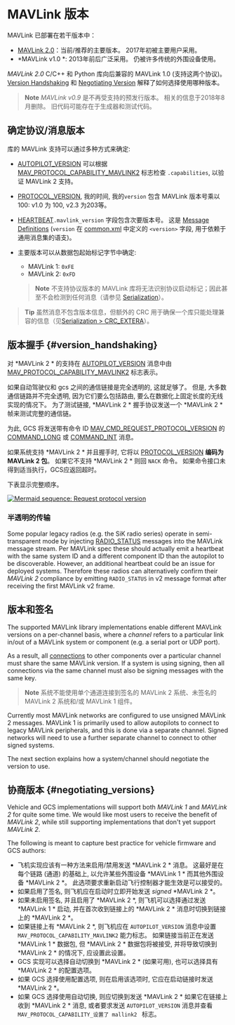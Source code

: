 # MAVLink 版本

MAVLink 已部署在若干版本中：

* [MAVLink 2.0](../guide/mavlink_2.md)：当前/推荐的主要版本。 2017年初被主要用户采用。 
* *MAVLink v1.0 *: 2013年前后广泛采用。 仍被许多传统的外围设备使用。

*MAVLink 2.0* C/C++ 和 Python 库向后兼容的 MAVLink 1.0 (支持这两个协议)。 [Version Handshaking](#version_handshaking) 和 [Negotiating Version](#negotiating_versions) 解释了如何选择使用哪种版本。

> **Note** *MAVLink v0.9* 是不再受支持的预发行版本。 相关的信息于2018年8月删除。 旧代码可能存在于生成器和测试代码。

## 确定协议/消息版本

库的 MAVLink 支持可以通过多种方式来确定:

* [AUTOPILOT_VERSION](../messages/common.md#AUTOPILOT_VERSION) 可以根据 [MAV_PROTOCOL_CAPABILITY_MAVLINK2](../messages/common.md#MAV_PROTOCOL_CAPABILITY_MAVLINK2) 标志检查 `.capabilities`, 以验证 MAVLink 2 支持。
* [PROTOCOL_VERSION](../messages/common.md#PROTOCOL_VERSION), 我的时间, 我的`version` 包含 MAVLink 版本号乘以100: v1.0 为 100, <!--v2.0 为 200,--> v2.3 为203等。

* [HEARTBEAT](../messages/common.md#HEARTBEAT)`.mavlink_version` 字段包含次要版本号。 这是 [Message Definitions](../messages/README.md) (`version` 在 [common.xml](../messages/common.md) 中定义的 `<version>` 字段, 用于依赖于通用消息集的语支)。
* 主要版本可以从数据包起始标记字节中确定:
  
  * MAVLink 1: `0xFE` 
  * MAVLink 2: `0xFD`
  
  > **Note** 不支持协议版本的 MAVLink 库将无法识别协议启动标记；因此甚至不会检测到任何消息（请参见 [Serialization](../guide/serialization.md)）。

> **Tip** 虽然消息不包含版本信息，但额外的 CRC 用于确保一个库只能处理兼容的信息（见[Serialization > CRC_EXTERA](../guide/serialization.md)）。

## 版本握手 {#version_handshaking}

对 *MAVLink 2 * 的支持在 [AUTOPILOT_VERSION](../messages/common.md#AUTOPILOT_VERSION) 消息中由 [MAV_PROTOCOL_CAPABILITY_MAVLINK2](../messages/common.md#MAV_PROTOCOL_CAPABILITY_MAVLINK2) 标志表示。

如果自动驾驶仪和 gcs 之间的通信链接是完全透明的, 这就足够了。 但是, 大多数通信链路并不完全透明, 因为它们要么包括路由, 要么在数据化上固定长度的无线实现的情况下。 为了测试链接, *MAVLink 2 * 握手协议发送一个 *MAVLink 2 * 帧来测试完整的通信链。

为此, GCS 将发送带有命令 ID [MAV_CMD_REQUEST_PROTOCOL_VERSION](../messages/common.md#MAV_CMD_REQUEST_PROTOCOL_VERSION) 的 [COMMAND_LONG](../messages/common.md#COMMAND_LONG) 或 [COMMAND_INT](../messages/common.md#COMMAND_INT) 消息。

如果系统支持 *MAVLink 2 * 并且握手时, 它将以 [PROTOCOL_VERSION](../messages/common.md#PROTOCOL_VERSION) **编码为 MAVLink 2 包**。 如果它不支持 *MAVLink 2 * 则回 `NACK` 命令。 如果命令接口未得到适当执行，GCS应返回超时。

下表显示完整顺序。

[![Mermaid sequence: Request protocol version](https://mermaid.ink/img/eyJjb2RlIjoic2VxdWVuY2VEaWFncmFtO1xuICAgIHBhcnRpY2lwYW50IEdDU1xuICAgIHBhcnRpY2lwYW50IERyb25lXG4gICAgR0NTLT4-RHJvbmU6IE1BVl9DTURfUkVRVUVTVF9QUk9UT0NPTF9WRVJTSU9OXG4gICAgR0NTLT4-R0NTOiBTdGFydCB0aW1lb3V0XG4gICAgRHJvbmUtPj5HQ1M6IFBST1RPQ09MX1ZFUlNJT04gaW4gTUFWTGluayAyIGZyYW1pbmdcbiAgICBHQ1MtPj5Ecm9uZTogSWYgQUNLOiBTd2l0Y2hlcyB0byBNQVZMaW5rIDJcbiAgICBEcm9uZS0-PkdDUzogU3dpdGNoZXMgdG8gTUFWTGluayAyIG9uIHJlY2VpdmUiLCJtZXJtYWlkIjp7InRoZW1lIjoiZGVmYXVsdCJ9LCJ1cGRhdGVFZGl0b3IiOmZhbHNlfQ)](https://mermaid-js.github.io/mermaid-live-editor/#/edit/eyJjb2RlIjoic2VxdWVuY2VEaWFncmFtO1xuICAgIHBhcnRpY2lwYW50IEdDU1xuICAgIHBhcnRpY2lwYW50IERyb25lXG4gICAgR0NTLT4-RHJvbmU6IE1BVl9DTURfUkVRVUVTVF9QUk9UT0NPTF9WRVJTSU9OXG4gICAgR0NTLT4-R0NTOiBTdGFydCB0aW1lb3V0XG4gICAgRHJvbmUtPj5HQ1M6IFBST1RPQ09MX1ZFUlNJT04gaW4gTUFWTGluayAyIGZyYW1pbmdcbiAgICBHQ1MtPj5Ecm9uZTogSWYgQUNLOiBTd2l0Y2hlcyB0byBNQVZMaW5rIDJcbiAgICBEcm9uZS0-PkdDUzogU3dpdGNoZXMgdG8gTUFWTGluayAyIG9uIHJlY2VpdmUiLCJtZXJtYWlkIjp7InRoZW1lIjoiZGVmYXVsdCJ9LCJ1cGRhdGVFZGl0b3IiOmZhbHNlfQ)

<!-- Original sequence
sequenceDiagram;
    participant GCS
    participant Drone
    GCS->>Drone: MAV_CMD_REQUEST_PROTOCOL_VERSION
    GCS->>GCS: Start timeout
    Drone->>GCS: PROTOCOL_VERSION in MAVLink 2 framing
    GCS->>Drone: If ACK: Switches to MAVLink 2
    Drone->>GCS: Switches to MAVLink 2 on receive
-->

### 半透明的传输

Some popular legacy radios (e.g. the SiK radio series) operate in semi-transparent mode by injecting [RADIO_STATUS](../messages/common.md#RADIO_STATUS) messages into the MAVLink message stream. Per MAVLink spec these should actually emit a heartbeat with the same system ID and a different component ID than the autopilot to be discoverable. However, an additional heartbeat could be an issue for deployed systems. Therefore these radios can alternatively confirm their *MAVLink 2* compliance by emitting `RADIO_STATUS` in v2 message format after receiving the first MAVLink v2 frame.

## 版本和签名

The supported MAVLink library implementations enable different MAVLink versions on a per-channel basis, where a *channel* refers to a particular link in/out of a MAVLink system or component (e.g. a serial port or UDP port).

As a result, all [connections](../services/heartbeat.md) to other components over a particular channel must share the same MAVLink version. If a system is using signing, then all connections via the same channel must also be signing messages with the same key.

> **Note** 系统不能使用单个通道连接到签名的 MAVLink 2 系统、未签名的 MAVLink 2 系统和/或 MAVLink 1 组件。

Currently most MAVLink networks are configured to use unsigned MAVLink 2 messages. MAVLink 1 is primarily used to allow autopilots to connect to legacy MAVLink peripherals, and this is done via a separate channel. Signed networks will need to use a further separate channel to connect to other signed systems.

The next section explains how a system/channel should negotiate the version to use.

## 协商版本 {#negotiating_versions}

Vehicle and GCS implementations will support both *MAVLink 1* and *MAVLink 2* for quite some time. We would like most users to receive the benefit of *MAVLink 2*, while still supporting implementations that don't yet support *MAVLink 2*.

The following is meant to capture best practice for vehicle firmware and GCS authors:

* 飞机实现应该有一种方法来启用/禁用发送 *MAVLink 2 * 消息。 这最好是在每个链路 (通道) 的基础上, 以允许某些外围设备 *MAVLink 1 * 而其他外围设备 *MAVLink 2 *。 此选项要求重新启动飞行控制器才能生效是可以接受的。
* 如果启用了签名, 则飞机应在启动时立即开始发送 *signed* *MAVLink 2 *。
* 如果未启用签名, 并且启用了 *MAVLink 2 *, 则飞机可以选择通过发送 *MAVLink 1 * 启动, 并在首次收到链接上的 *MAVLink 2 * 消息时切换到链接上的 *MAVLink 2 *。
* 如果链接上有 *MAVLink 2 *, 则飞机应在 `AUTOPILOT_VERSION` 消息中设置 `MAV_PROTOCOL_CAPABILITY_MAVLINK2` 能力标志。 如果链接当前正在发送 *MAVLink 1 * 数据包, 但 *MAVLink 2 * 数据包将被接受, 并将导致切换到 *MAVLink 2 * 的情况下, 应设置此设置。
* GCS 实现可以选择自动切换到 *MAVLink 2 * (如果可用), 也可以选择具有 *MAVLink 2 * 的配置选项。
* 如果 GCS 选择使用配置选项, 则在启用该选项时, 它应在启动链接时发送 *MAVLink 2 *。
* 如果 GCS 选择使用自动切换, 则应切换到发送 *MAVLink 2 * 如果它在链接上收到 *MAVLink 2 * 消息, 或者要求发送 `AUTOPILOT_VERSION` 消息并查看 `MAV_PROTOCOL_CAPABILITY_设置了 mallink2 ` 标志。